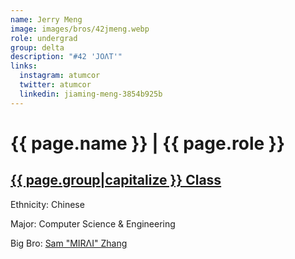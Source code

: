 ```yaml
---
name: Jerry Meng
image: images/bros/42jmeng.webp
role: undergrad
group: delta
description: "#42 'JOΛT'"
links:
  instagram: atumcor
  twitter: atumcor
  linkedin: jiaming-meng-3854b925b
---
```


# {{ page.name }} | {{ page.role }} 
    
## [{{ page.group|capitalize }} Class](/ah/{{page.group}}s)
    
Ethnicity: Chinese

Major: Computer Science & Engineering

Big Bro: [Sam "MIRΛI" Zhang](27szhang)


